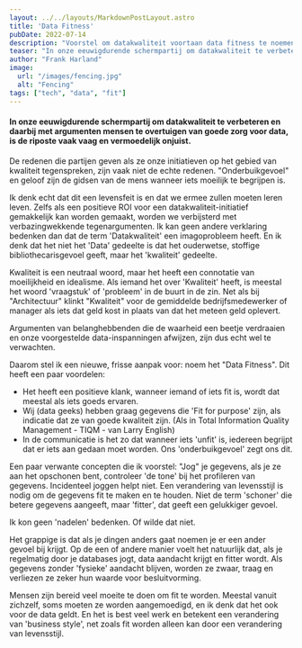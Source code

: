 ```yaml
---
layout: ../../layouts/MarkdownPostLayout.astro
title: 'Data Fitness'
pubDate: 2022-07-14
description: "Voorstel om datakwaliteit voortaan data fitness te noemen."
teaser: "In onze eeuwigdurende schermpartij om datakwaliteit te verbeteren en daarbij met argumenten mensen te overtuigen van goede zorg voor data, is de riposte vaak vaag en vermoedelijk onjuist."
author: "Frank Harland"
image: 
  url: "/images/fencing.jpg"
  alt: "Fencing"
tags: ["tech", "data", "fit"]
---
```

#### In onze eeuwigdurende schermpartij om datakwaliteit te verbeteren en daarbij met argumenten mensen te overtuigen van goede zorg voor data, is de **riposte** vaak vaag en vermoedelijk onjuist. 

De redenen die partijen geven als ze onze initiatieven op het gebied van kwaliteit tegenspreken, zijn vaak niet de echte redenen. "Onderbuikgevoel" en geloof zijn de gidsen van de mens wanneer iets moeilijk te begrijpen is.

Ik denk echt dat dit een levensfeit is en dat we ermee zullen moeten leren leven. Zelfs als een positieve ROI voor een datakwaliteit-initiatief gemakkelijk kan worden gemaakt, worden we verbijsterd met verbazingwekkende tegenargumenten. Ik kan geen andere verklaring bedenken dan dat de term 'Datakwaliteit' een imagoprobleem heeft. En ik denk dat het niet het 'Data' gedeelte is dat het ouderwetse, stoffige bibliothecarisgevoel geeft, maar het 'kwaliteit' gedeelte.

Kwaliteit is een neutraal woord, maar het heeft een connotatie van moeilijkheid en idealisme. Als iemand het over 'Kwaliteit' heeft, is meestal het woord 'vraagstuk' of 'probleem' in de buurt in de zin. Net als bij "Architectuur" klinkt "Kwaliteit" voor de gemiddelde bedrijfsmedewerker of manager als iets dat geld kost in plaats van dat het meteen geld oplevert. 

Argumenten van belanghebbenden die de waarheid een beetje verdraaien en onze voorgestelde data-inspanningen afwijzen, zijn dus echt wel te verwachten.

Daarom stel ik een nieuwe, frisse aanpak voor: noem het "Data Fitness". Dit heeft een paar voordelen:
* Het heeft een positieve klank, wanneer iemand of iets fit is, wordt dat meestal als iets goeds ervaren.
* Wij (data geeks) hebben graag gegevens die 'Fit for purpose' zijn, als indicatie dat ze van goede kwaliteit zijn. (Als in Total Information Quality Management - TIQM - van Larry English) 
* In de communicatie is het zo dat wanneer iets 'unfit' is, iedereen begrijpt dat er iets aan gedaan moet worden. Ons 'onderbuikgevoel' zegt ons dit.

Een paar verwante concepten die ik voorstel:
"Jog" je gegevens, als je ze aan het opschonen bent, controleer 'de tone' bij het profileren van gegevens.
Incidenteel joggen helpt niet. Een verandering van levensstijl is nodig om de gegevens fit te maken en te houden.
Niet de term 'schoner' die betere gegevens aangeeft, maar 'fitter', dat geeft een gelukkiger gevoel.

Ik kon geen 'nadelen' bedenken. Of wilde dat niet.

Het grappige is dat als je dingen anders gaat noemen je er een ander gevoel bij krijgt. Op de een of andere manier voelt het natuurlijk dat, als je regelmatig door je databases jogt, data aandacht krijgt en fitter wordt. Als gegevens zonder 'fysieke' aandacht blijven, worden ze zwaar, traag en verliezen ze zeker hun waarde voor besluitvorming.

Mensen zijn bereid veel moeite te doen om fit te worden. Meestal vanuit zichzelf, soms moeten ze worden aangemoedigd, en ik denk dat het ook voor de data geldt. En het is best veel werk en betekent een verandering van 'business style', net zoals fit worden alleen kan door een verandering van levensstijl.
